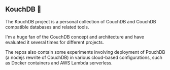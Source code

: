 ## KouchDB 👋

The KouchDB project is a personal collection of CouchDB and CouchDB compatible databases and related tools.

I'm a huge fan of the CouchDB concept and architecture and have evaluated it several times for different projects.  

The repos also contain some experiments involving deployment of PouchDB (a nodejs rewrite of CouchDB) in various cloud-based configurations, such as Docker containers and AWS Lambda serverless.
